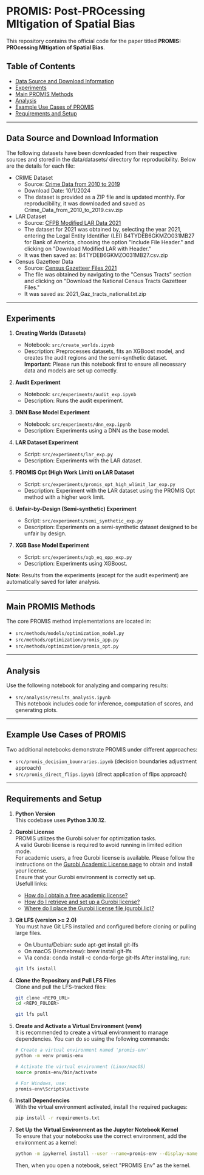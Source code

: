 # PROMIS: Post-PROcessing MItigation of Spatial Bias

This repository contains the official code for the paper titled **PROMIS: PROcessing MItigation of Spatial Bias**. 

## Table of Contents

- [Data Source and Download Information](#data-source-and-download-information)
- [Experiments](#experiments)
- [Main PROMIS Methods](#main-promis-methods)
- [Analysis](#analysis)
- [Example Use Cases of PROMIS](#example-use-cases-of-promis)
- [Requirements and Setup](#requirements-and-setup)

---

## Data Source and Download Information

The following datasets have been downloaded from their respective sources and stored in the data/datasets/ directory for reproducibility. Below are the details for each file:

* CRIME Dataset
    * Source: [Crime Data from 2010 to 2019](<https://data.lacity.org/Public-Safety/Crime-Data-from-2010-to-2019/63jg-8b9z>)
    * Download Date: 10/1/2024
    * The dataset is provided as a ZIP file and is updated monthly. For reproducibility, it was downloaded and saved as Crime_Data_from_2010_to_2019.csv.zip
* LAR Dataset
    * Source: [CFPB Modified LAR Data 2021](<https://ffiec.cfpb.gov/data-publication/modified-lar/2021>)
    * The dataset for 2021 was obtained by, selecting the year 2021, entering the Legal Entity Identifier (LEI) B4TYDEB6GKMZO031MB27 for Bank of America, choosing the option "Include File Header." and clicking on "Download Modified LAR with Header."
    * It was then saved as: B4TYDEB6GKMZO031MB27.csv.zip
* Census Gazetteer Data
    * Source: [Census Gazetteer Files 2021](<https://www.census.gov/geographies/reference-files/time-series/geo/gazetteer-files.2021.html>)
    * The file was obtained by navigating to the "Census Tracts" section and clicking on "Download the National Census Tracts Gazetteer Files."
    * It was saved as: 2021_Gaz_tracts_national.txt.zip
---

## Experiments

1. **Creating Worlds (Datasets)**
   - Notebook: `src/create_worlds.ipynb`  
   - Description: Preprocesses datasets, fits an XGBoost model, and creates the audit regions and the semi-synthetic dataset.  
   **Important**: Please run this notebook first to ensure all necessary data and models are set up correctly. 
2. **Audit Experiment**
   - Notebook: `src/experiments/audit_exp.ipynb`  
   - Description: Runs the audit experiment.

3. **DNN Base Model Experiment**
   - Notebook: `src/experiments/dnn_exp.ipynb`  
   - Description: Experiments using a DNN as the base model.

4. **LAR Dataset Experiment**
   - Script: `src/experiments/lar_exp.py`  
   - Description: Experiments with the LAR dataset.

5. **PROMIS Opt (High Work Limit) on LAR Dataset**
   - Script: `src/experiments/promis_opt_high_wlimit_lar_exp.py`  
   - Description: Experiment with the LAR dataset using the PROMIS Opt method with a higher work limit.

6. **Unfair-by-Design (Semi-synthetic) Experiment**
   - Script: `src/experiments/semi_synthetic_exp.py`  
   - Description: Experiments on a semi-synthetic dataset designed to be unfair by design.

7. **XGB Base Model Experiment**
   - Script: `src/experiments/xgb_eq_opp_exp.py`  
   - Description: Experiments using XGBoost.

**Note**: Results from the experiments (except for the audit experiment) are automatically saved for later analysis.

---

## Main PROMIS Methods

The core PROMIS method implementations are located in:

- `src/methods/models/optimization_model.py`
- `src/methods/optimization/promis_app.py`
- `src/methods/optimization/promis_opt.py`

---

## Analysis

Use the following notebook for analyzing and comparing results:

- `src/analysis/results_analysis.ipynb`  
  This notebook includes code for inference, computation of scores, and generating plots.

---

## Example Use Cases of PROMIS

Two additional notebooks demonstrate PROMIS under different approaches:

- `src/promis_decision_bounraries.ipynb` (decision boundaries adjustment approach)
- `src/promis_direct_flips.ipynb` (direct application of flips approach)  

---

## Requirements and Setup

1. **Python Version**  
   This codebase uses **Python 3.10.12**.
   
2. **Gurobi License**\
   PROMIS utilizes the Gurobi solver for optimization tasks.\
   A valid Gurobi license is required to avoid running in limited edition mode.\
   For academic users, a free Gurobi license is available. Please follow the instructions on the [Gurobi Academic License page](https://www.gurobi.com/features/academic-wls-license/) to obtain and install your license.\
   Ensure that your Gurobi environment is correctly set up.\
   Usefull links:
   * [How do I obtain a free academic license?](https://support.gurobi.com/hc/en-us/articles/360040541251-How-do-I-obtain-a-free-academic-license)
   * [How do I retrieve and set up a Gurobi license?](https://support.gurobi.com/hc/en-us/articles/12872879801105-How-do-I-retrieve-and-set-up-a-Gurobi-license)
   * [Where do I place the Gurobi license file (gurobi.lic)?](https://support.gurobi.com/hc/en-us/articles/360013417211-Where-do-I-place-the-Gurobi-license-file-gurobi-lic)

3. **Git LFS (version >= 2.0)**\
   You must have Git LFS installed and configured before cloning or pulling large files.
   * On Ubuntu/Debian: sudo apt-get install git-lfs
   * On macOS (Homebrew): brew install git-lfs
   * Via conda: conda install -c conda-forge git-lfs
   After installing, run:
   ```bash
   git lfs install
   ```
   
4. **Clone the Repository and Pull LFS Files**\
   Clone and pull the LFS-tracked files:
   ```bash
   git clone <REPO_URL>
   cd <REPO_FOLDER>
   
   git lfs pull
   ```

5. **Create and Activate a Virtual Environment (venv)**\
   It is recommended to create a virtual environment to manage dependencies. You can do so using the following commands:
   ```bash
   # Create a virtual environment named 'promis-env'
   python -m venv promis-env
   
   # Activate the virtual environment (Linux/macOS)
   source promis-env/bin/activate
   
   # For Windows, use:
   promis-env\Scripts\activate
   ```
   
6. **Install Dependencies**\
   With the virtual environment activated, install the required packages:
   ```bash
   pip install -r requirements.txt
   ```
   
7. **Set Up the Virtual Environment as the Jupyter Notebook Kernel**\
   To ensure that your notebooks use the correct environment, add the environment as a kernel:
   ```bash
   python -m ipykernel install --user --name=promis-env --display-name="PROMIS Env"
   ```
   Then, when you open a notebook, select "PROMIS Env" as the kernel.
